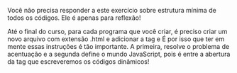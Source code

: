 Você não precisa responder a este exercício sobre estrutura mínima de todos os códigos. Ele é apenas para reflexão!

Até o final do curso, para cada programa que você criar, é preciso criar um novo arquivo com extensão .html e adicionar a tag <meta> e <script> como abaixo:

<meta charset="UTF-8">
<script>

</script>
É por isso que ter em mente essas instruções é tão importante. A primeira, <meta charset="UTF-8"> resolve o problema de acentuação e a segunda define o mundo JavaScript, pois é entre a abertura da tag <script> e seu fechamento </script> que escreveremos os códigos dinâmicos!
